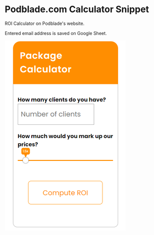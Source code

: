 # Podblade.com Calculator Snippet


ROI Calculator on Podblade's website.

Entered email address is saved on Google Sheet.

![calculator](roi_calculator.png)
